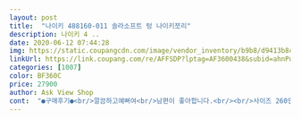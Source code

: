 ```yaml
---
layout: post 
title:  "나이키 488160-011 솔라소프트 텅 나이키쪼리" 
description: 나이키 4 ..
date: 2020-06-12 07:44:28 
img: https://static.coupangcdn.com/image/vendor_inventory/b9b8/d9413b8cff0ff37c314371b8238e8fa0dac702fc85488dc99983d4d4ef0d.JPG 
linkUrl: https://link.coupang.com/re/AFFSDP?lptag=AF3600438&subid=ahnPublicAsk&pageKey=1497597371&itemId=2571928127&vendorItemId=70854452895&traceid=V0-113-13846ea4371663fe 
categories: [1007] 
color: BF360C 
price: 27900 
author: Ask View Shop 
cont:  "●구매후기●<br/>깔끔하고예뻐여<br/>남편이 좋아합니다.<br/><br/>사이즈 260인데 너무딱맞아서 한치수 큰거살껄그랬네여<br/>스티커 찐득이 빼고는요<br/>" 
---
```

